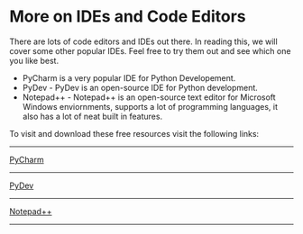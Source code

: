 # More on IDEs and Code Editors

There are lots of code editors and IDEs out there. In reading this, we will cover some other popular IDEs. Feel free to try them out and see which one you like best.

- PyCharm is a very popular IDE for Python Developement.
- PyDev - PyDev is an open-source IDE for Python development. 
- Notepad++ - Notepad++ is an open-source text editor for Microsoft Windows enviornments, supports a lot of programming languages, it also has a lot of neat built in features.

To visit and download these free resources visit the following links:

---

[PyCharm](https://www.jetbrains.com/pycharm/)

---

[PyDev](https://www.pydev.org/download.html)

---

[Notepad++](https://notepad-plus-plus.org/)

---